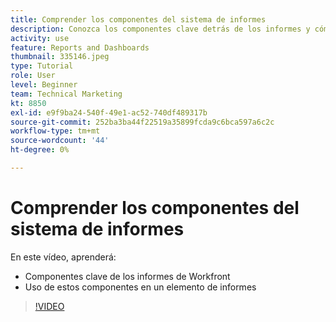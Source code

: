 ```yaml
---
title: Comprender los componentes del sistema de informes
description: Conozca los componentes clave detrás de los informes y cómo se utilizan en un elemento de informes en Workfront.
activity: use
feature: Reports and Dashboards
thumbnail: 335146.jpeg
type: Tutorial
role: User
level: Beginner
team: Technical Marketing
kt: 8850
exl-id: e9f9ba24-540f-49e1-ac52-740df489317b
source-git-commit: 252ba3ba44f22519a35899fcda9c6bca597a6c2c
workflow-type: tm+mt
source-wordcount: '44'
ht-degree: 0%

---
```


# Comprender los componentes del sistema de informes

En este vídeo, aprenderá:

* Componentes clave de los informes de Workfront
* Uso de estos componentes en un elemento de informes

>[!VIDEO](https://video.tv.adobe.com/v/335146/?quality=12)
